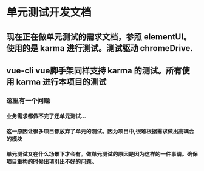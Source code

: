 # 单元测试开发文档
## 现在正在做单元测试的需求文档，参照 elementUI。 使用的是 karma 进行测试。测试驱动 chromeDrive. 
## vue-cli vue脚手架同样支持 karma 的测试。所有使用 karma 进行本项目的测试 

### 这里有一个问题 

#### 业务需求都做不完了还单元测试... 

#### 这一原因让很多项目都放弃了单元的测试。因为项目中,很难根据需求做出高耦合的模块

#### 单元测试又在什么场景下才会有。做单元测试的原因是因为这样的一件事请。确保项目重构的时候出项引出不好的问题。